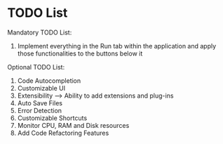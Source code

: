 # TODO List

Mandatory TODO List:
1. Implement everything in the Run tab within the application and apply those functionalities to the buttons below it

Optional TODO List:
1. Code Autocompletion
2. Customizable UI
3. Extensibility --> Ability to add extensions and plug-ins
4. Auto Save Files
5. Error Detection
6. Customizable Shortcuts
7. Monitor CPU, RAM and Disk resources
8. Add Code Refactoring Features